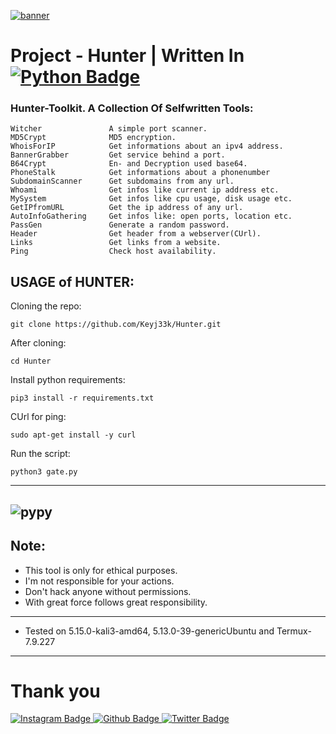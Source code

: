 <a href="https://github.com/Keyj33k/Hunter/archive/refs/heads/main.zip"><img src="https://github.com/Keyj33k/profiles/blob/main/profile/HunteR(2).png?raw=true" alt="banner"/></a>

# Project - Hunter | Written In <a href="https://www.python.org/"><img src="https://img.shields.io/badge/python-3670A0?style=for-the-badge&logo=python&logoColor=ffdd54" alt="Python Badge"/></a>

### Hunter-Toolkit. A Collection Of Selfwritten Tools:
```
Witcher               A simple port scanner.
MD5Crypt              MD5 encryption.
WhoisForIP            Get informations about an ipv4 address.
BannerGrabber         Get service behind a port.
B64Crypt              En- and Decryption used base64.
PhoneStalk            Get informations about a phonenumber
SubdomainScanner      Get subdomains from any url.
Whoami                Get infos like current ip address etc.
MySystem              Get infos like cpu usage, disk usage etc.
GetIPfromURL          Get the ip address of any url.
AutoInfoGathering     Get infos like: open ports, location etc.
PassGen               Generate a random password.
Header                Get header from a webserver(CUrl).
Links                 Get links from a website.
Ping                  Check host availability.
```

USAGE of HUNTER:
-------------------------------------------------------------------

Cloning the repo:
```
git clone https://github.com/Keyj33k/Hunter.git
```
After cloning:
```
cd Hunter
```
Install python requirements:
```
pip3 install -r requirements.txt
```
CUrl for ping:
```
sudo apt-get install -y curl 
```
Run the script:
```
python3 gate.py
```
---
![pypy](https://raw.githubusercontent.com/Keyj33k/profiles/main/profile/pypy.jpeg)
---
Note:
--------------------------
- This tool is only for ethical purposes. 
- I'm not responsible for your actions. 
- Don't hack anyone without permissions.
- With great force follows great responsibility.

---
  
- Tested on 5.15.0-kali3-amd64, 5.13.0-39-genericUbuntu and Termux-7.9.227
  
---

# Thank you
<div id="badges">
  <a href="https://www.instagram.com/keyjeek/">
    <img src="https://img.shields.io/badge/instagram-%23E4405F.svg?style=for-the-badge&logo=Instagram&logoColor=white" alt="Instagram Badge"/>
  </a>
  <a href="https://github.com/Keyj33k">
    <img src="https://img.shields.io/badge/github-%23121011.svg?style=for-the-badge&logo=github&logoColor=white" alt="Github Badge"/>
  </a>
  <a href="https://twitter.com/keyjeek">
    <img src="https://img.shields.io/badge/Twitter-blue?style=for-the-badge&logo=twitter&logoColor=white" alt="Twitter Badge"/>
  </a>
</div>

